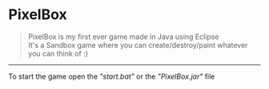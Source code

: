 # PixelBox
>PixelBox is my first ever game made in Java using Eclipse  
It's a Sandbox game where you can create/destroy/paint whatever you can think of :)
---
To start the game open the *"start.bat"* or the *"PixelBox.jar"* file
